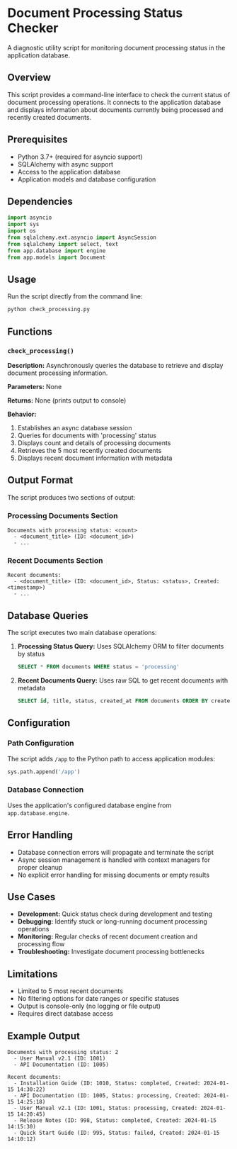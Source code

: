 <!--
This documentation was auto-generated by Claude on 2025-05-31T15-55-28.
Source file: ./src/backend/check_processing.py
-->

# Document Processing Status Checker

A diagnostic utility script for monitoring document processing status in the application database.

## Overview

This script provides a command-line interface to check the current status of document processing operations. It connects to the application database and displays information about documents currently being processed and recently created documents.

## Prerequisites

- Python 3.7+ (required for asyncio support)
- SQLAlchemy with async support
- Access to the application database
- Application models and database configuration

## Dependencies

```python
import asyncio
import sys
import os
from sqlalchemy.ext.asyncio import AsyncSession
from sqlalchemy import select, text
from app.database import engine
from app.models import Document
```

## Usage

Run the script directly from the command line:

```bash
python check_processing.py
```

## Functions

### `check_processing()`

**Description:** Asynchronously queries the database to retrieve and display document processing information.

**Parameters:** None

**Returns:** None (prints output to console)

**Behavior:**
1. Establishes an async database session
2. Queries for documents with 'processing' status
3. Displays count and details of processing documents
4. Retrieves the 5 most recently created documents
5. Displays recent document information with metadata

## Output Format

The script produces two sections of output:

### Processing Documents Section
```
Documents with processing status: <count>
  - <document_title> (ID: <document_id>)
  - ...
```

### Recent Documents Section
```
Recent documents:
  - <document_title> (ID: <document_id>, Status: <status>, Created: <timestamp>)
  - ...
```

## Database Queries

The script executes two main database operations:

1. **Processing Status Query:** Uses SQLAlchemy ORM to filter documents by status
   ```sql
   SELECT * FROM documents WHERE status = 'processing'
   ```

2. **Recent Documents Query:** Uses raw SQL to get recent documents with metadata
   ```sql
   SELECT id, title, status, created_at FROM documents ORDER BY created_at DESC LIMIT 5
   ```

## Configuration

### Path Configuration
The script adds `/app` to the Python path to access application modules:
```python
sys.path.append('/app')
```

### Database Connection
Uses the application's configured database engine from `app.database.engine`.

## Error Handling

- Database connection errors will propagate and terminate the script
- Async session management is handled with context managers for proper cleanup
- No explicit error handling for missing documents or empty results

## Use Cases

- **Development:** Quick status check during development and testing
- **Debugging:** Identify stuck or long-running document processing operations
- **Monitoring:** Regular checks of recent document creation and processing flow
- **Troubleshooting:** Investigate document processing bottlenecks

## Limitations

- Limited to 5 most recent documents
- No filtering options for date ranges or specific statuses
- Output is console-only (no logging or file output)
- Requires direct database access

## Example Output

```
Documents with processing status: 2
  - User Manual v2.1 (ID: 1001)
  - API Documentation (ID: 1005)

Recent documents:
  - Installation Guide (ID: 1010, Status: completed, Created: 2024-01-15 14:30:22)
  - API Documentation (ID: 1005, Status: processing, Created: 2024-01-15 14:25:18)
  - User Manual v2.1 (ID: 1001, Status: processing, Created: 2024-01-15 14:20:45)
  - Release Notes (ID: 998, Status: completed, Created: 2024-01-15 14:15:30)
  - Quick Start Guide (ID: 995, Status: failed, Created: 2024-01-15 14:10:12)
```